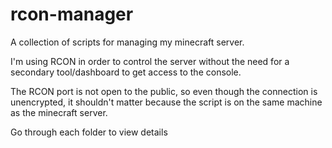 # rcon-manager
A collection of scripts for managing my minecraft server.

I'm using RCON in order to control the server without the need for a secondary tool/dashboard to get access to the console.

The RCON port is not open to the public, so even though the connection is unencrypted, it shouldn't matter because the script is on the same machine as the minecraft server.

Go through each folder to view details
